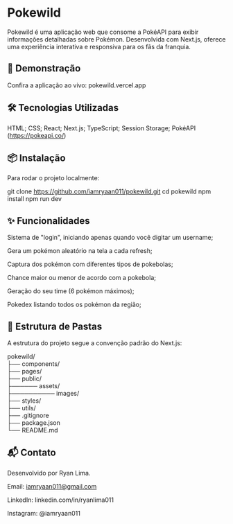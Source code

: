 # Pokewild
Pokewild é uma aplicação web que consome a PokéAPI para exibir informações detalhadas sobre Pokémon. Desenvolvida com Next.js, oferece uma experiência interativa e responsiva para os fãs da franquia.

## 🚀 Demonstração
Confira a aplicação ao vivo: pokewild.vercel.app

## 🛠️ Tecnologias Utilizadas
HTML;
CSS;
React;
Next.js;
TypeScript;
Session Storage;
PokéAPI (https://pokeapi.co/)

## 📦 Instalação
Para rodar o projeto localmente:

git clone https://github.com/iamryaan011/pokewild.git
cd pokewild
npm install
npm run dev

## ✨ Funcionalidades
Sistema de "login", iniciando apenas quando você digitar um username;

Gera um pokémon aleatório na tela a cada refresh;

Captura dos pokémon com diferentes tipos de pokebolas;

Chance maior ou menor de acordo com a pokebola;

Geração do seu time (6 pokémon máximos);

Pokedex listando todos os pokémon da região;

## 📁 Estrutura de Pastas
A estrutura do projeto segue a convenção padrão do Next.js:

pokewild/
<br/>├── components/
<br/>├── pages/
<br/>├── public/
<br/>├────── assets/
<br/>├────────── images/
<br/>├── styles/
<br/>├── utils/
<br/>├── .gitignore
<br/>├── package.json
<br/>└── README.md

## 📬 Contato
Desenvolvido por Ryan Lima.

Email: iamryaan011@gmail.com

LinkedIn: linkedin.com/in/ryanlima011

Instagram: @iamryaan011

